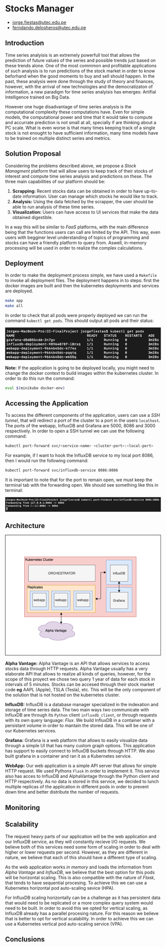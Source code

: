 # Stocks Manager

- jorge.fiestas@utec.edu.pe
- ferndando.delosheros@utec.edu.pe

## Introduction

Time series analyisis is an extremely powerfull tool that allows the prediction of future values of the series and possible trends just based on these trends alone. One of the most commmon and profitable applications of such analysis is to run predictions of the stock market in order to know beforhand when the good moments to buy and sell should happen. In the past, these analysis were done through the study of theory and finances, however, with the arrival of new technologies and the democratizaton of information, a new paradigm for time series analyisis has emerges: Artifial Intelligence trained on Big Data.

However one huge disadvantage of time series analysis is the computational complexity these computations have. Even for simple models, the computational power and time that it would take to compute and accurrate prediction is not small at all, specially if are thinking about a PC scale. What is even worse is that many times keeping track of a single stock is not enought to have sufficient information, many time models have to be trained on multiple distinct series and metrics.

## Solution Proposal

Considering the problems described above, we propose a *Stock Managment* platform that will allow users to keep track of their stocks of interest and compute time series analysis and predictions on these. The three main capabilities of our platform should be:

1. **Scrapping:** Recent stocks data can be obtained in order to have up-to-date information. User can manage which stocks he would like to track.
2. **Analysis:** Using the data fetched by the scrapper, the user should be able to run analysis of these time series.
3. **Visualization:** Users can have access to UI services that make the data obtained digestible.

In a way this will be similar to *FaaS* platforms, with the main difference being that the functions users can call are limited by the API. This way, even users with begginer level understanding of topics of programming and stocks can have a friendly platform to query from. Aswell, in-memory processing will be used in order to realize the complex calculations.

## Deployment

In order to make the deployment process simple, we have used a `Makefile` to invoke all deployment files. The deployment happens in to steps: first the docker images are built and then the kubernetes deployments and services are deployed.

```bash
make app
make all
```

In order to check that all pods were properly deployed we can run the command `kubectl get pods`. This should output all pods and their status:

![Pods Status](docs/pods-status.png)

**Note:** If the application is going to be deployed locally, you might need to change the docker context to build images within the kubernetes cluster. In order to do this run the command:

```bash
eval $(minikube docker-env)
```

## Accessing the Application

To access the different components of the application, users can use a *SSH tunnel*, that will redirect a port of the cluster to a port in the users `localhost`. The ports of the webapp, InfluxDB and Grafana are 5000, 8086 and 3000 respectively. In order to open a SSH tunnel we can use the following command:

```bash
kubectl port-forward svc/<service-name> <cluster-port>:<local-port>
```

For example, if I want to hook the InfluxDB service to my local port 8086, then I would run the following command:

```bash
kubectl port-forward svc/influxdb-service 8086:8086
```

It is important to note that for the port to remain open, we must keep the terminal tab with the forwarding open. We should see something like this in terminal:

![Port Forwarding](docs/port-forward.png)

## Architecture

![Architecture Diagram](docs/architecture.png)

**Alpha Vantage:**
Alpha Vantage is an API that allows services to access stocks data through HTTP requests. Alpha Vantage usually has a very elaborate API that allows to realize all kinds of queries, however, for the scope of this proyect we chose two query 1 year of data for each stock in intervals of 5 minutes. Stocks can be accesed through their stock market code **eg** AAPL (Apple), TSLA (Tesla), etc. This will be the only component of the solution that is not hosted on the kubernetes cluster.

**InfluxDB:** 
InfluxDB is a database manager specialized in the indexation and storage of time series data. The two main ways two communicate with InfluxDB are through its `Python` client `influxdb_client`, or through requests with its own query language: *Flux*. We build InfluxDB in a container with a persistant volume in order to mantain the stored data. This will be one of our Kubernetes services.

**Grafana:**
Grafana is a web platform that allows to easily visualize data through a simple UI that has many custom graph options. This application has support to easily connect to InfluxDB buckets through HTTP. We also built grafana in a container and ran it as a Kubernetes service.

**WebApp:**
Our web application is a simple API server that allows for simple HTTP request. We used Pythons `Flask` in order to implement it. This service also has acces to InfluxDB and AlphaVantage through the Python client and HTTP respectively. As no data is stored in this service, we decided to lunch multiple replicas of the application in different pods in order to prevent down time and better distribute the number of requests.

## Monitoring


## Scalability

The request heavy parts of our application will be the web application and our InfluxDB service, as they will constantly recieve I/O requests. We believe both of this services need some form of scaling in order to deal with higher or lower requests per second. However, as they are different in nature, we believe that each of this should have a different type of scaling.

As the web application works *in memory* and loads the information from *Alpha Vantage* and *InfluxDB*, we believe that the best option for this pods will be horizontal scaling. This is also compatible with the nature of *Flask*, that tends to have sequential procesing. To achieve this we can use a Kubernetes horizontal pod auto-scaling sevice (HPA). 

For InfluxDB scaling horizontally can be a challenge as it has persistent data that would need to be replicated or a more complex query system would need to be built. In order to avoid this we opted for vertical scaling, as InfluxDB already has a parallel procesing nature. For this reason we believe that is better to opt for vertical scalability. In order to achieve this we can use a Kubernetes vertical pod auto-scaling service (VPA).

## Conclusions


